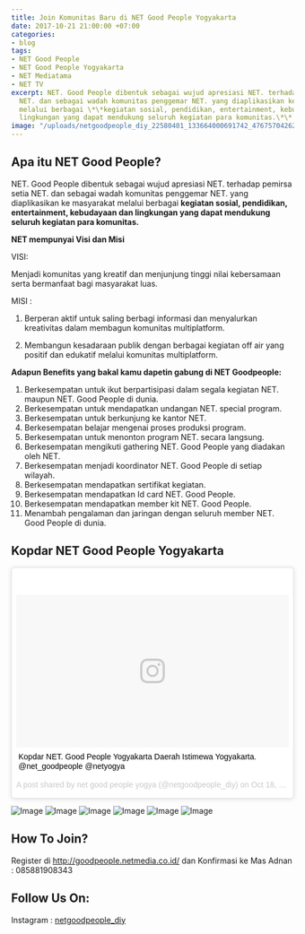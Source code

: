 ```yaml
---
title: Join Komunitas Baru di NET Good People Yogyakarta
date: 2017-10-21 21:00:00 +07:00
categories:
- blog
tags:
- NET Good People
- NET Good People Yogyakarta
- NET Mediatama
- NET TV
excerpt: NET. Good People dibentuk sebagai wujud apresiasi NET. terhadap pemirsa setia
  NET. dan sebagai wadah komunitas penggemar NET. yang diaplikasikan ke masyarakat
  melalui berbagai \*\*kegiatan sosial, pendidikan, entertainment, kebudayaan dan
  lingkungan yang dapat mendukung seluruh kegiatan para komunitas.\*\*
image: "/uploads/netgoodpeople_diy_22580401_133664000691742_4767570426211598336_n.jpg"
---
```


## Apa itu NET Good People?

NET. Good People dibentuk sebagai wujud apresiasi NET. terhadap pemirsa setia NET. dan sebagai wadah komunitas penggemar NET. yang diaplikasikan ke masyarakat melalui berbagai **kegiatan sosial, pendidikan, entertainment, kebudayaan dan lingkungan yang dapat mendukung seluruh kegiatan para komunitas.**

**NET mempunyai Visi dan Misi**

VISI:

Menjadi komunitas yang kreatif dan menjunjung tinggi nilai kebersamaan serta bermanfaat bagi masyarakat luas.

MISI :

1. Berperan aktif untuk saling berbagi informasi dan menyalurkan kreativitas dalam membagun komunitas multiplatform.

2. Membangun kesadaraan publik dengan berbagai kegiatan off air yang positif dan edukatif melalui komunitas multiplatform.

**Adapun Benefits yang bakal kamu dapetin gabung di NET Goodpeople:**

1. Berkesempatan untuk ikut berpartisipasi dalam segala kegiatan NET. maupun NET. Good People di dunia.
2. Berkesempatan untuk mendapatkan undangan NET. special program.
3. Berkesempatan untuk berkunjung ke kantor NET.
4. Berkesempatan belajar mengenai proses produksi program.
5. Berkesempatan untuk menonton program NET. secara langsung.
6. Berkesempatan mengikuti gathering NET. Good People yang diadakan oleh NET.
7. Berkesempatan menjadi koordinator NET. Good People di setiap wilayah.
8. Berkesempatan mendapatkan sertifikat kegiatan.
9. Berkesempatan mendapatkan Id card NET. Good People.
10. Berkesempatan mendapatkan member kit NET. Good People.
11. Menambah pengalaman dan jaringan dengan seluruh member NET. Good People di dunia.

## Kopdar NET Good People Yogyakarta

<blockquote class="instagram-media" data-instgrm-captioned data-instgrm-version="7" style=" background:#FFF; border:0; border-radius:3px; box-shadow:0 0 1px 0 rgba(0,0,0,0.5),0 1px 10px 0 rgba(0,0,0,0.15); margin: 1px; max-width:658px; padding:0; width:99.375%; width:-webkit-calc(100% - 2px); width:calc(100% - 2px);"><div style="padding:8px;"> <div style=" background:#F8F8F8; line-height:0; margin-top:40px; padding:28.125% 0; text-align:center; width:100%;"> <div style=" background:url(data:image/png;base64,iVBORw0KGgoAAAANSUhEUgAAACwAAAAsCAMAAAApWqozAAAABGdBTUEAALGPC/xhBQAAAAFzUkdCAK7OHOkAAAAMUExURczMzPf399fX1+bm5mzY9AMAAADiSURBVDjLvZXbEsMgCES5/P8/t9FuRVCRmU73JWlzosgSIIZURCjo/ad+EQJJB4Hv8BFt+IDpQoCx1wjOSBFhh2XssxEIYn3ulI/6MNReE07UIWJEv8UEOWDS88LY97kqyTliJKKtuYBbruAyVh5wOHiXmpi5we58Ek028czwyuQdLKPG1Bkb4NnM+VeAnfHqn1k4+GPT6uGQcvu2h2OVuIf/gWUFyy8OWEpdyZSa3aVCqpVoVvzZZ2VTnn2wU8qzVjDDetO90GSy9mVLqtgYSy231MxrY6I2gGqjrTY0L8fxCxfCBbhWrsYYAAAAAElFTkSuQmCC); display:block; height:44px; margin:0 auto -44px; position:relative; top:-22px; width:44px;"></div></div> <p style=" margin:8px 0 0 0; padding:0 4px;"> <a href="https://www.instagram.com/p/BaZD3taH7Mn/" style=" color:#000; font-family:Arial,sans-serif; font-size:14px; font-style:normal; font-weight:normal; line-height:17px; text-decoration:none; word-wrap:break-word;" target="_blank">Kopdar NET. Good People Yogyakarta Daerah Istimewa Yogyakarta. @net_goodpeople @netyogya</a></p> <p style=" color:#c9c8cd; font-family:Arial,sans-serif; font-size:14px; line-height:17px; margin-bottom:0; margin-top:8px; overflow:hidden; padding:8px 0 7px; text-align:center; text-overflow:ellipsis; white-space:nowrap;">A post shared by net good people yogya (@netgoodpeople_diy) on <time style=" font-family:Arial,sans-serif; font-size:14px; line-height:17px;" datetime="2017-10-18T13:49:15+00:00">Oct 18, 2017 at 6:49am PDT</time></p></div></blockquote> <script async defer src="//platform.instagram.com/en_US/embeds.js"></script>

![Image](https://firebasestorage.googleapis.com/v0/b/img-storage-d41a0.appspot.com/o/images%2Fnetgoodpeople_diy_22580401_133664000691742_4767570426211598336_n.jpg?alt=media&token=7b6a6cce-1cdf-40cc-a45c-2942000dcd3f)
![Image](https://firebasestorage.googleapis.com/v0/b/img-storage-d41a0.appspot.com/o/images%2Fnetgoodpeople_diy_22580063_253952768462507_5987756564692336640_n.jpg?alt=media&token=7c96be17-0619-4d04-b08e-c12629f5e795)
![Image](https://firebasestorage.googleapis.com/v0/b/img-storage-d41a0.appspot.com/o/images%2Fnetgoodpeople_diy_22500533_308207809657909_8167897997254852608_n.jpg?alt=media&token=e2b6ccce-63f9-4ab5-a329-ed4b32a9a93f)
![Image](https://firebasestorage.googleapis.com/v0/b/img-storage-d41a0.appspot.com/o/images%2Fnetgoodpeople_diy_22429685_1525905657523732_4494740789171060736_n.jpg?alt=media&token=2cdc28bd-f560-4192-9f77-440d0c565fc7)
![Image](https://firebasestorage.googleapis.com/v0/b/img-storage-d41a0.appspot.com/o/images%2Fnetgoodpeople_diy_22580146_497552843976445_1082519199554732032_n.jpg?alt=media&token=b8e547e6-e30c-492c-aef0-a4795ff6a43e)
![Image](https://firebasestorage.googleapis.com/v0/b/img-storage-d41a0.appspot.com/o/images%2Fnetgoodpeople_diy_22427654_1633526813384294_6757265226388733952_n.jpg?alt=media&token=380e1a1f-0964-42df-a029-944ade8cd92b)

## How To Join?
Register di http://goodpeople.netmedia.co.id/ dan Konfirmasi ke Mas Adnan : 085881908343

## Follow Us On:
Instagram : [netgoodpeople_diy](https://www.instagram.com/netgoodpeople_diy/)